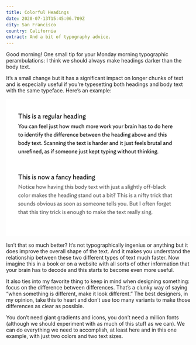 ```yaml
---
title: Colorful Headings
date: 2020-07-13T15:45:06.709Z
city: San Francisco
country: California
extract: And a bit of typography advice.
---
```

Good morning! One small tip for your Monday morning typographic perambulations: I think we should always make headings darker than the body text. 

It’s a small change but it has a significant impact on longer chunks of text and is especially useful if you’re typesetting both headings and body text with the same typeface. Here’s an example: 

![An example showing two blocks of text. One with body copy that is the same color as the heading, and another that is slightly lighter](/uploads/heading-color.png)

Isn’t that so much better? It’s not typographically ingenius or anything but it does improve the overall shape of the text. And it makes you understand the relationship between these two different types of text much faster. Now imagine this in a book or on a website with all sorts of other information that your brain has to decode and this starts to become even more useful.

It also ties into my favorite thing to keep in mind when designing something: focus on the difference between differences. That’s a clunky way of saying “when something is different, make it look different.” The best designers, in my opinion, take this to heart and don’t use too many variants to make those differences as clear as possible.

You don’t need giant gradients and icons, you don’t need a million fonts (although we should experiment with as much of this stuff as we can). We can do everything we need to accomplish, at least here and in this one example, with just two colors and two text sizes. 




